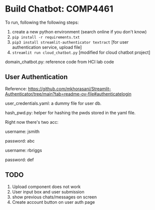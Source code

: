 # Build Chatbot: COMP4461

To run, following the following steps:

1. create a new python environment (search online if you don't know)
2. `pip install -r requirements.txt`
3. `pip3 install streamlit-authenticator textract` [for user authentication service, upload file]
4. `streamlit run cloud_chatbot.py` [modified for cloud chatbot project]

  
domain_chatbot.py: reference code from HCI lab code

## User Authentication
Reference: https://github.com/mkhorasani/Streamlit-Authenticator/tree/main?tab=readme-ov-file#authenticatelogin

user_credentials.yaml: a dummy file for user db.

hash_pwd.py: helper for hashing the pwds stored in the yaml file.



Right now there's two acc:

username: jsmith

password: abc

username: rbriggs

password: def


## TODO

1. Upload component does not work 
2. User input box and user submission
3. show previous chats/messages on screen
4. Create account button on user auth page




